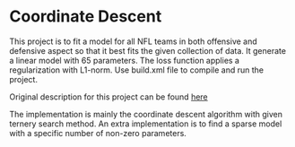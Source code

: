 # Coordinate Descent

This project is to fit a model for all NFL teams in both offensive and defensive aspect so that it best fits the given collection of data. It generate a linear model with 65 parameters. The loss function applies a regularization with L1-norm. Use build.xml file to compile and run the project. 

Original description for this project can be found [here](https://courses.cs.washington.edu/courses/cse417/18wi/hws/hw2/hw2.html)


The implementation is mainly the coordinate descent algorithm with given ternery search method. An extra implementation is to find a sparse model with a specific number of non-zero parameters. 
